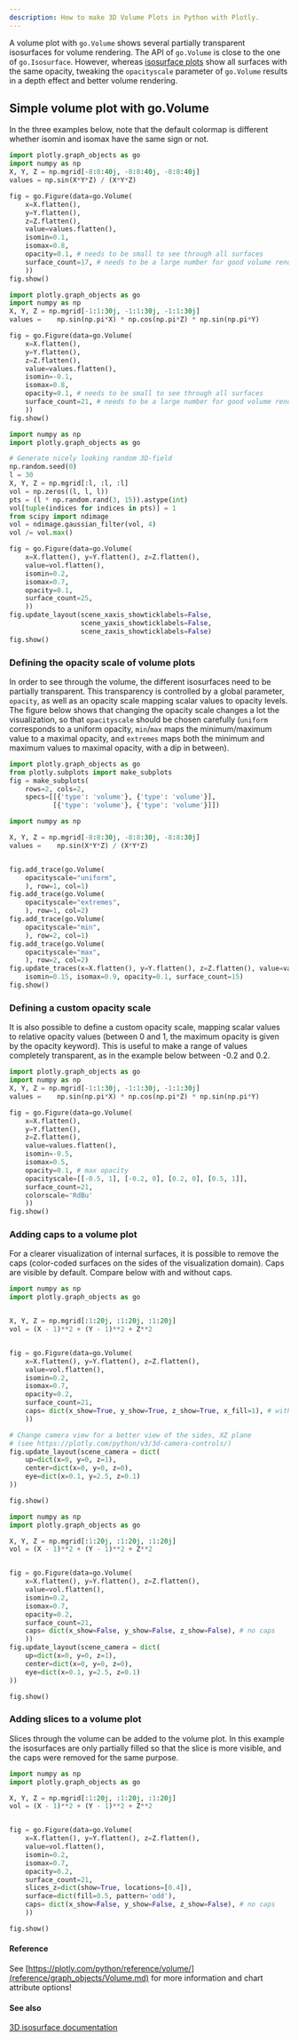 ```yaml
---
description: How to make 3D Volume Plots in Python with Plotly.
---
```

A volume plot with `go.Volume` shows several partially transparent isosurfaces for volume rendering. The API of `go.Volume` is close to the one of `go.Isosurface`. However, whereas [isosurface plots](3d-isosurface-plots.md) show all surfaces with the same opacity, tweaking the `opacityscale` parameter of `go.Volume` results in a depth effect and better volume rendering.

## Simple volume plot with go.Volume

In the three examples below, note that the default colormap is different whether isomin and isomax have the same sign or not.

```python
import plotly.graph_objects as go
import numpy as np
X, Y, Z = np.mgrid[-8:8:40j, -8:8:40j, -8:8:40j]
values = np.sin(X*Y*Z) / (X*Y*Z)

fig = go.Figure(data=go.Volume(
    x=X.flatten(),
    y=Y.flatten(),
    z=Z.flatten(),
    value=values.flatten(),
    isomin=0.1,
    isomax=0.8,
    opacity=0.1, # needs to be small to see through all surfaces
    surface_count=17, # needs to be a large number for good volume rendering
    ))
fig.show()
```

```python
import plotly.graph_objects as go
import numpy as np
X, Y, Z = np.mgrid[-1:1:30j, -1:1:30j, -1:1:30j]
values =    np.sin(np.pi*X) * np.cos(np.pi*Z) * np.sin(np.pi*Y)

fig = go.Figure(data=go.Volume(
    x=X.flatten(),
    y=Y.flatten(),
    z=Z.flatten(),
    value=values.flatten(),
    isomin=-0.1,
    isomax=0.8,
    opacity=0.1, # needs to be small to see through all surfaces
    surface_count=21, # needs to be a large number for good volume rendering
    ))
fig.show()
```

```python
import numpy as np
import plotly.graph_objects as go

# Generate nicely looking random 3D-field
np.random.seed(0)
l = 30
X, Y, Z = np.mgrid[:l, :l, :l]
vol = np.zeros((l, l, l))
pts = (l * np.random.rand(3, 15)).astype(int)
vol[tuple(indices for indices in pts)] = 1
from scipy import ndimage
vol = ndimage.gaussian_filter(vol, 4)
vol /= vol.max()

fig = go.Figure(data=go.Volume(
    x=X.flatten(), y=Y.flatten(), z=Z.flatten(),
    value=vol.flatten(),
    isomin=0.2,
    isomax=0.7,
    opacity=0.1,
    surface_count=25,
    ))
fig.update_layout(scene_xaxis_showticklabels=False,
                  scene_yaxis_showticklabels=False,
                  scene_zaxis_showticklabels=False)
fig.show()
```

### Defining the opacity scale of volume plots

In order to see through the volume, the different isosurfaces need to be partially transparent. This transparency is controlled by a global parameter, `opacity`, as well as an opacity scale mapping scalar values to opacity levels. The figure below shows that changing the opacity scale changes a lot the visualization, so that `opacityscale` should be chosen carefully (`uniform` corresponds to a uniform opacity, `min`/`max` maps the minimum/maximum value to a maximal opacity, and `extremes` maps both the minimum and maximum values to maximal opacity, with a dip in between).

```python
import plotly.graph_objects as go
from plotly.subplots import make_subplots
fig = make_subplots(
    rows=2, cols=2,
    specs=[[{'type': 'volume'}, {'type': 'volume'}],
           [{'type': 'volume'}, {'type': 'volume'}]])

import numpy as np

X, Y, Z = np.mgrid[-8:8:30j, -8:8:30j, -8:8:30j]
values =    np.sin(X*Y*Z) / (X*Y*Z)


fig.add_trace(go.Volume(
    opacityscale="uniform",
    ), row=1, col=1)
fig.add_trace(go.Volume(
    opacityscale="extremes",
    ), row=1, col=2)
fig.add_trace(go.Volume(
    opacityscale="min",
    ), row=2, col=1)
fig.add_trace(go.Volume(
    opacityscale="max",
    ), row=2, col=2)
fig.update_traces(x=X.flatten(), y=Y.flatten(), z=Z.flatten(), value=values.flatten(),
    isomin=0.15, isomax=0.9, opacity=0.1, surface_count=15)
fig.show()
```

### Defining a custom opacity scale

It is also possible to define a custom opacity scale, mapping scalar values to relative opacity values (between 0 and 1, the maximum opacity is given by the opacity keyword). This is useful to make a range of values completely transparent, as in the example below between -0.2 and 0.2.

```python
import plotly.graph_objects as go
import numpy as np
X, Y, Z = np.mgrid[-1:1:30j, -1:1:30j, -1:1:30j]
values =    np.sin(np.pi*X) * np.cos(np.pi*Z) * np.sin(np.pi*Y)

fig = go.Figure(data=go.Volume(
    x=X.flatten(),
    y=Y.flatten(),
    z=Z.flatten(),
    value=values.flatten(),
    isomin=-0.5,
    isomax=0.5,
    opacity=0.1, # max opacity
    opacityscale=[[-0.5, 1], [-0.2, 0], [0.2, 0], [0.5, 1]],
    surface_count=21,
    colorscale='RdBu'
    ))
fig.show()
```

### Adding caps to a volume plot

For a clearer visualization of internal surfaces, it is possible to remove the caps (color-coded surfaces on the sides of the visualization domain). Caps are visible by default. Compare below with and without caps.

```python
import numpy as np
import plotly.graph_objects as go


X, Y, Z = np.mgrid[:1:20j, :1:20j, :1:20j]
vol = (X - 1)**2 + (Y - 1)**2 + Z**2


fig = go.Figure(data=go.Volume(
    x=X.flatten(), y=Y.flatten(), z=Z.flatten(),
    value=vol.flatten(),
    isomin=0.2,
    isomax=0.7,
    opacity=0.2,
    surface_count=21,
    caps= dict(x_show=True, y_show=True, z_show=True, x_fill=1), # with caps (default mode)
    ))

# Change camera view for a better view of the sides, XZ plane
# (see https://plotly.com/python/v3/3d-camera-controls/)
fig.update_layout(scene_camera = dict(
    up=dict(x=0, y=0, z=1),
    center=dict(x=0, y=0, z=0),
    eye=dict(x=0.1, y=2.5, z=0.1)
))

fig.show()
```

```python
import numpy as np
import plotly.graph_objects as go

X, Y, Z = np.mgrid[:1:20j, :1:20j, :1:20j]
vol = (X - 1)**2 + (Y - 1)**2 + Z**2


fig = go.Figure(data=go.Volume(
    x=X.flatten(), y=Y.flatten(), z=Z.flatten(),
    value=vol.flatten(),
    isomin=0.2,
    isomax=0.7,
    opacity=0.2,
    surface_count=21,
    caps= dict(x_show=False, y_show=False, z_show=False), # no caps
    ))
fig.update_layout(scene_camera = dict(
    up=dict(x=0, y=0, z=1),
    center=dict(x=0, y=0, z=0),
    eye=dict(x=0.1, y=2.5, z=0.1)
))

fig.show()
```

### Adding slices to a volume plot

Slices through the volume can be added to the volume plot. In this example the isosurfaces are only partially filled so that the slice is more visible, and the caps were removed for the same purpose.

```python
import numpy as np
import plotly.graph_objects as go

X, Y, Z = np.mgrid[:1:20j, :1:20j, :1:20j]
vol = (X - 1)**2 + (Y - 1)**2 + Z**2


fig = go.Figure(data=go.Volume(
    x=X.flatten(), y=Y.flatten(), z=Z.flatten(),
    value=vol.flatten(),
    isomin=0.2,
    isomax=0.7,
    opacity=0.2,
    surface_count=21,
    slices_z=dict(show=True, locations=[0.4]),
    surface=dict(fill=0.5, pattern='odd'),
    caps= dict(x_show=False, y_show=False, z_show=False), # no caps
    ))

fig.show()
```

#### Reference
See [https://plotly.com/python/reference/volume/](reference/graph_objects/Volume.md) for more information and chart attribute options!

#### See also
[3D isosurface documentation](3d-isosurface-plots.md)
